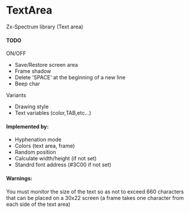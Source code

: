 # TextArea

 Zx-Spectrum library (Text area)

 #### TODO
ON/OFF
- Save/Restore screen area
- Frame shadow
- Delete 'SPACE' at the beginning of a new line
- Beep char

Variants
- Drawing style
- Text variables (color,TAB,etc...)

#### Implemented by:

- Hyphenation mode
- Colors (text area, frame)
- Random position
- Calculate width/height (if not set)
- Standrd font address (#3C00 if not set)

#### Warnings:
You must monitor the size of the text so as not to exceed 660 characters that can be placed on a 30x22 screen (a frame takes one character from each side of the text area)

